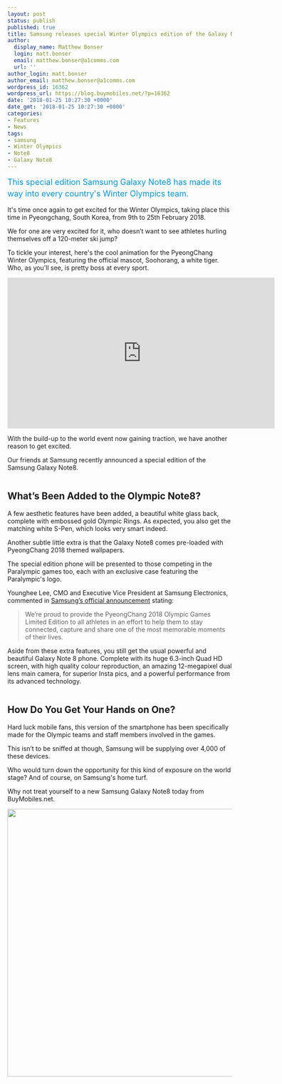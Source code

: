 ```yaml
---
layout: post
status: publish
published: true
title: Samsung releases special Winter Olympics edition of the Galaxy Note8
author:
  display_name: Matthew Bonser
  login: matt.bonser
  email: matthew.bonser@a1comms.com
  url: ''
author_login: matt.bonser
author_email: matthew.bonser@a1comms.com
wordpress_id: 16362
wordpress_url: https://blog.buymobiles.net/?p=16362
date: '2018-01-25 10:27:30 +0000'
date_gmt: '2018-01-25 10:27:30 +0000'
categories:
- Features
- News
tags:
- samsung
- Winter Olympics
- Note8
- Galaxy Note8
---
```

<p><span class="postStandFirst" style="color: #0896d5; line-height: 26px; font-size: 18px;">This special edition Samsung Galaxy Note8 has made its way into every country's Winter Olympics team.</span></p>
<p>It's time once again to get excited for the Winter Olympics, taking place this time in Pyeongchang, South Korea, from 9th to 25th February 2018.</p>
<p>We for one are very excited for it, who doesn&rsquo;t want to see athletes hurling themselves off a 120-meter ski jump?</p>
<p>To tickle your interest, here's the cool animation for the PyeongChang Winter Olympics, featuring the official mascot, Soohorang, a white tiger. Who, as you'll see, is pretty boss at every sport.</p>
<p><iframe src="https://www.youtube.com/embed/vxE8v72B6xU" width="600" height="338" frameborder="0" allowfullscreen="allowfullscreen"></iframe></p>
<p>With the build-up to the world event now gaining traction, we have another reason to get excited.</p>
<p>Our friends at Samsung recently announced a special edition of the Samsung Galaxy Note8.</p>
<p><img class="aligncenter size-full wp-image-16432" src="https://lh3.googleusercontent.com/jj6tpX8AiVwOzW9DUCqE81yF1yo1b8stj1tR2xxefdCGiieIomni79z5i8dzmKfuZgR3qJeAr9IaR539ZQjGjtvK=s0" alt="" /></p>
<h2>What&rsquo;s Been Added to the Olympic Note8?</h2>
<p>A few aesthetic features have been added, a beautiful white glass back, complete with embossed gold Olympic Rings. As expected, you also get the matching white S-Pen, which looks very smart indeed.</p>
<p>Another subtle little extra is that the Galaxy Note8 comes pre-loaded with PyeongChang 2018 themed wallpapers.</p>
<p>The special edition phone will be presented to those competing in the Paralympic games too, each with an exclusive case featuring the Paralympic's logo.</p>
<p>Younghee Lee, CMO and Executive Vice President at Samsung Electronics, commented in <a href="https://news.samsung.com/us/samsung-pyeongchang-2018-olympic-games-limited-edition/" target="_blank" rel="noopener noreferrer">Samsung&rsquo;s official announcement</a> stating:</p>
<blockquote><p>We&rsquo;re proud to provide the PyeongChang 2018 Olympic Games Limited Edition to all athletes in an effort to help them to stay connected, capture and share one of the most memorable moments of their lives.</p></blockquote>
<p style="text-align: left;">Aside from these extra features, you still get the usual powerful and beautiful Galaxy Note 8 phone. Complete with its huge 6.3-inch Quad HD screen, with high quality colour reproduction, an amazing&nbsp;12-megapixel dual lens main camera, for superior Insta pics, and a powerful performance from its advanced technology.</p>
<p><img class="aligncenter size-full wp-image-16359" src="https://lh3.googleusercontent.com/NbO9tluFrrvw05Z4UGn13jAVqI5192QsP0EEKvhnWrUvrI3RXgf3y5FFEpyyL40GOUJvrTghpURqaB9RE5Ag7XLS=s0" alt="" /></p>
<h2>How Do You Get Your Hands on One?</h2>
<p>Hard luck mobile fans, this version of the smartphone has been specifically made for the Olympic teams and staff members involved in the games.</p>
<p>This isn&rsquo;t to be sniffed at though, Samsung will be supplying over 4,000 of these devices.</p>
<p>Who would turn down the opportunity for this kind of exposure on the world stage? And of course, on Samsung's home turf.</p>
<p>Why not treat yourself to a new Samsung Galaxy Note8 today from BuyMobiles.net.</p>
<p><img class="aligncenter wp-image-15915 size-full" src="https://lh3.googleusercontent.com/q1qxZiX9z2Gv13oqNgQjtPxFnUxaesUQOQb4QEA9d71o0ne6sQciy-PiFDd4Pk9CPvqvSKKJ7vwioc4QbNksU0_irg=s0" alt="" width="600" height="600" /></p>
